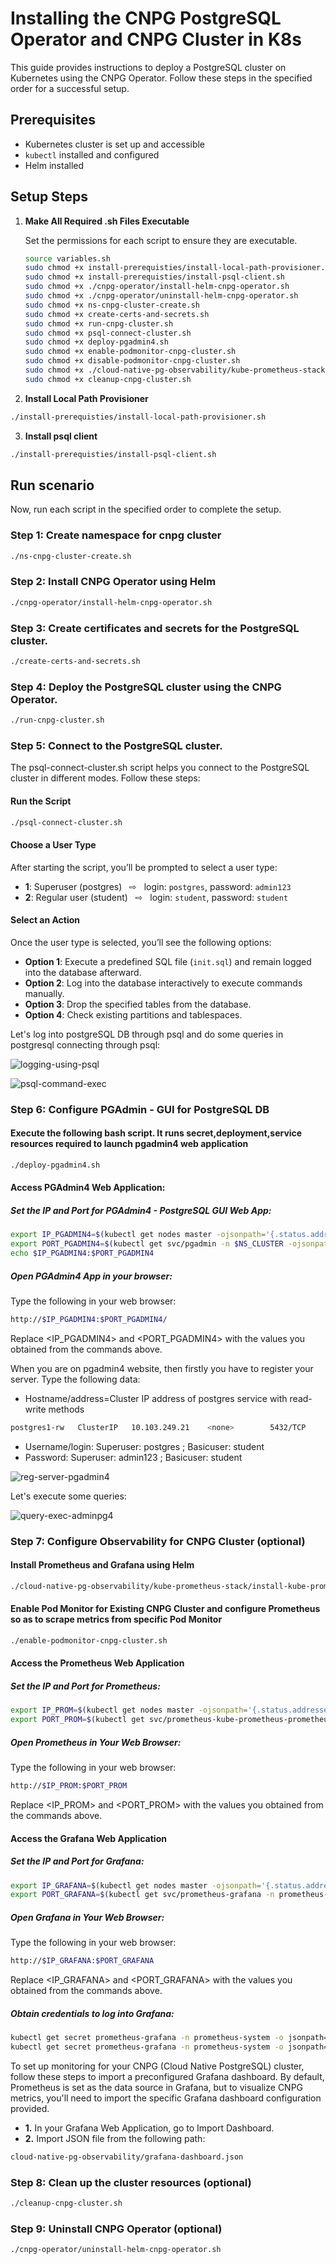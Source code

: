 # Installing the CNPG PostgreSQL Operator and CNPG Cluster in K8s

This guide provides instructions to deploy a PostgreSQL cluster on Kubernetes using the CNPG Operator. Follow these steps in the specified order for a successful setup.

## Prerequisites

- Kubernetes cluster is set up and accessible
- `kubectl` installed and configured
- Helm installed 

## Setup Steps
1. **Make All Required .sh Files Executable**

   Set the permissions for each script to ensure they are executable.
   ```bash
   source variables.sh
   sudo chmod +x install-prerequisties/install-local-path-provisioner.sh
   sudo chmod +x install-prerequisties/install-psql-client.sh
   sudo chmod +x ./cnpg-operator/install-helm-cnpg-operator.sh
   sudo chmod +x ./cnpg-operator/uninstall-helm-cnpg-operator.sh
   sudo chmod +x ns-cnpg-cluster-create.sh 
   sudo chmod +x create-certs-and-secrets.sh 
   sudo chmod +x run-cnpg-cluster.sh 
   sudo chmod +x psql-connect-cluster.sh 
   sudo chmod +x deploy-pgadmin4.sh
   sudo chmod +x enable-podmonitor-cnpg-cluster.sh
   sudo chmod +x disable-podmonitor-cnpg-cluster.sh
   sudo chmod +x ./cloud-native-pg-observability/kube-prometheus-stack/install-kube-prometheus-stack-helm.sh
   sudo chmod +x cleanup-cnpg-cluster.sh 
   ```
2. **Install Local Path Provisioner**
```bash
./install-prerequisties/install-local-path-provisioner.sh
```
3. **Install psql client**
```bash
./install-prerequisties/install-psql-client.sh
```

## Run scenario

Now, run each script in the specified order to complete the setup.

### Step 1: Create namespace for cnpg cluster
```bash
./ns-cnpg-cluster-create.sh 
```
### Step 2: Install CNPG Operator using Helm
```bash
./cnpg-operator/install-helm-cnpg-operator.sh
```

### Step 3: Create certificates and secrets for the PostgreSQL cluster.
```bash
./create-certs-and-secrets.sh
```

### Step 4: Deploy the PostgreSQL cluster using the CNPG Operator.
``` bash
./run-cnpg-cluster.sh
```

### Step 5: Connect to the PostgreSQL cluster.
The psql-connect-cluster.sh script helps you connect to the PostgreSQL cluster in different modes. Follow these steps:

#### Run the Script
```bash
./psql-connect-cluster.sh
```
#### Choose a User Type

After starting the script, you’ll be prompted to select a user type:

- **1**: Superuser (postgres) &nbsp;&nbsp;⇨&nbsp;&nbsp; login: `postgres`, password: `admin123`
- **2**: Regular user (student) &nbsp;&nbsp;⇨&nbsp;&nbsp; login: `student`, password: `student`

#### Select an Action
Once the user type is selected, you’ll see the following options:

- **Option 1**: Execute a predefined SQL file (`init.sql`) and remain logged into the database afterward.
- **Option 2**: Log into the database interactively to execute commands manually.
- **Option 3**: Drop the specified tables from the database.
- **Option 4**: Check existing partitions and tablespaces.

Let's log into postgreSQL DB through psql and do some queries in postgresql connecting through psql:

![logging-using-psql](pngs/logging-using-psql.png)

![psql-command-exec](pngs/psql-command-exec.png)

### Step 6: Configure PGAdmin - GUI for PostgreSQL DB

#### Execute the following bash script. It runs secret,deployment,service resources required to launch pgadmin4 web application
```bash
./deploy-pgadmin4.sh
```
#### Access PGAdmin4 Web Application:

##### Set the IP and Port for PGAdmin4 - PostgreSQL GUI Web App:
```bash
export IP_PGADMIN4=$(kubectl get nodes master -ojsonpath='{.status.addresses[0].address}')
export PORT_PGADMIN4=$(kubectl get svc/pgadmin -n $NS_CLUSTER -ojsonpath='{.spec.ports[0].nodePort}')
echo $IP_PGADMIN4:$PORT_PGADMIN4
```
##### Open PGAdmin4 App in your browser:
Type the following in your web browser: 
```bash
http://$IP_PGADMIN4:$PORT_PGADMIN4/
```
Replace <IP_PGADMIN4> and <PORT_PGADMIN4> with the values you obtained from the commands above.

When you are on pgadmin4 website, then firstly you have to register your server. Type the following data:
- Hostname/address=Cluster IP address of postgres service with read-write methods

```bash
postgres1-rw   ClusterIP   10.103.249.21    <none>        5432/TCP       4h2m   cnpg.io/cluster=postgres1,cnpg.io/instanceRole=primary
```
- Username/login: Superuser: postgres ; Basicuser: student
- Password: Superuser: admin123 ; Basicuser: student

![reg-server-pgadmin4](pngs/reg-server-pgadmin4.png)

Let's execute some queries:

![query-exec-adminpg4](pngs/query-exec-adminpg4.png)

### Step 7: Configure Observability for CNPG Cluster (optional)
#### Install Prometheus and Grafana using Helm
```bash
./cloud-native-pg-observability/kube-prometheus-stack/install-kube-prometheus-stack-helm.sh
```
#### Enable Pod Monitor for Existing CNPG Cluster and configure Prometheus so as to scrape metrics from specific Pod Monitor
```bash
./enable-podmonitor-cnpg-cluster.sh
```
#### Access the Prometheus Web Application

##### Set the IP and Port for Prometheus:
```bash
export IP_PROM=$(kubectl get nodes master -ojsonpath='{.status.addresses[0].address}')
export PORT_PROM=$(kubectl get svc/prometheus-kube-prometheus-prometheus -n prometheus-system -ojsonpath='{.spec.ports[0].nodePort}')
```
##### Open Prometheus in Your Web Browser:
Type the following in your web browser: 
```bash
http://$IP_PROM:$PORT_PROM
```
Replace <IP_PROM> and <PORT_PROM> with the values you obtained from the commands above.

#### Access the Grafana Web Application

##### Set the IP and Port for Grafana:
```bash
export IP_GRAFANA=$(kubectl get nodes master -ojsonpath='{.status.addresses[0].address}')
export PORT_GRAFANA=$(kubectl get svc/prometheus-grafana -n prometheus-system -ojsonpath='{.spec.ports[0].nodePort}')
```

##### Open Grafana in Your Web Browser:
Type the following in your web browser: 
```bash
http://$IP_GRAFANA:$PORT_GRAFANA
```
Replace <IP_GRAFANA> and <PORT_GRAFANA> with the values you obtained from the commands above.

##### Obtain credentials to log into Grafana:
```bash
kubectl get secret prometheus-grafana -n prometheus-system -o jsonpath='{.data.admin-user}' | base64 --decode #<- get login for grafana
kubectl get secret prometheus-grafana -n prometheus-system -o jsonpath='{.data.admin-password}' | base64 --decode #<- get pwd for grafana
```

To set up monitoring for your CNPG (Cloud Native PostgreSQL) cluster, follow these steps to import a preconfigured Grafana dashboard. By default, Prometheus is set as the data source in Grafana, but to visualize CNPG metrics, you'll need to import the specific Grafana dashboard configuration provided.
- **1.** In your Grafana Web Application, go to Import Dashboard.
- **2.** Import JSON file from the following path:
```bash
cloud-native-pg-observability/grafana-dashboard.json
```

### Step 8: Clean up the cluster resources (optional)
```bash
./cleanup-cnpg-cluster.sh
```
### Step 9: Uninstall CNPG Operator (optional)
```bash
./cnpg-operator/uninstall-helm-cnpg-operator.sh
```
